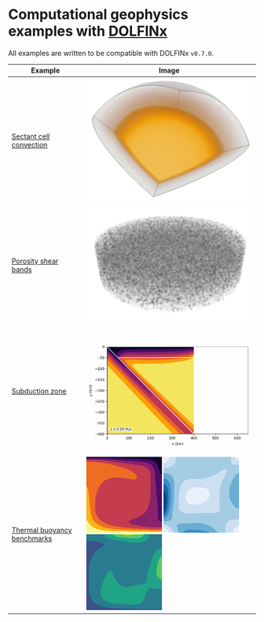 # Computational geophysics examples with [DOLFINx](https://github.com/FEniCS/dolfinx)

All examples are written to be compatible with DOLFINx `v0.7.0`.

| Example                                           | Image                                                                                                                                                              |
|---------------------------------------------------|--------------------------------------------------------------------------------------------------------------------------------------------------------------------|
| [Sectant cell convection](./sectant-convection)   | ![sectant](sectant-convection/img/sectant_convection.gif)                                                                                                          |
| [Porosity shear bands](./shearbands)              | ![shearbands](shearbands/img/shearbands3d.gif)                                                                                                                     |
| [Subduction zone](./subduction-zone)              | ![subduction zone](subduction-zone/img/evolving2d.gif)                                                                                                             |
| [Thermal buoyancy benchmarks](./thermal-buoyancy) | ![T4_temp](thermal-buoyancy/img/Tosi_4_temperature.png) ![T4_temp](thermal-buoyancy/img/Tosi_4_velocity.png) ![T4_temp](thermal-buoyancy/img/Tosi_4_viscosity.png) |
